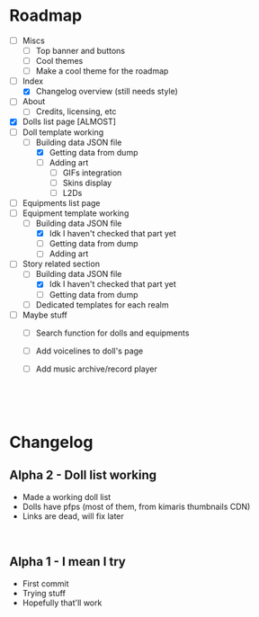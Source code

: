 # Roadmap

- [ ] Miscs
    - [ ] Top banner and buttons
    - [ ] Cool themes
    - [ ] Make a cool theme for the roadmap
- [ ] Index
    - [x] Changelog overview (still needs style)
- [ ] About
    - [ ] Credits, licensing, etc
- [x] Dolls list page [ALMOST]
- [ ] Doll template working
    - [ ] Building data JSON file
        - [x] Getting data from dump
        - [ ] Adding art
            - [ ] GIFs integration
            - [ ] Skins display
            - [ ] L2Ds
- [ ] Equipments list page
- [ ] Equipment template working
    - [ ] Building data JSON file
        - [x] Idk I haven't checked that part yet
        - [ ] Getting data from dump
        - [ ] Adding art
- [ ] Story related section
    - [ ] Building data JSON file
        - [x] Idk I haven't checked that part yet
        - [ ] Getting data from dump
    - [ ] Dedicated templates for each realm
- [ ] Maybe stuff
    - [ ] Search function for dolls and equipments
    - [ ] Add voicelines to doll's page
    - [ ] Add music archive/record player


<br>
<br>
<br>

# Changelog 

## Alpha 2 - Doll list working
- Made a working doll list
- Dolls have pfps (most of them, from kimaris thumbnails CDN)
- Links are dead, will fix later

<br>

## Alpha 1 - I mean I try
- First commit
- Trying stuff
- Hopefully that'll work




